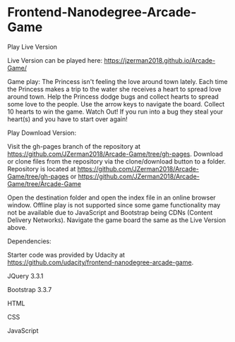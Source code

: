 Frontend-Nanodegree-Arcade-Game
===============================

Play Live Version

Live Version can be played here: https://jzerman2018.github.io/Arcade-Game/

Game play: The Princess isn't feeling the love around town lately. Each time the Princess makes a trip to the water she receives a heart to spread love around town. Help the Princess dodge bugs and collect hearts to spread some love to the people. Use the arrow keys to navigate the board. Collect 10 hearts to win the game. Watch Out! If you run into a bug they steal your heart(s) and you have to start over again!

Play Download Version:

Visit the gh-pages branch of the repository at https://github.com/JZerman2018/Arcade-Game/tree/gh-pages.
Download or clone files from the repository via the clone/download button to a folder.
Repository is located at https://github.com/JZerman2018/Arcade-Game/tree/gh-pages or https://github.com/JZerman2018/Arcade-Game/tree/Arcade-Game

Open the destination folder and open the index file in an online browser window. Offline play is not supported since some game functionality may not be available due to JavaScript and Bootstrap being CDNs (Content Delivery Networks). Navigate the game board the same as the Live Version above.

Dependencies:

Starter code was provided by Udacity at https://github.com/udacity/frontend-nanodegree-arcade-game.

JQuery 3.3.1

Bootstrap 3.3.7

HTML

CSS

JavaScript
